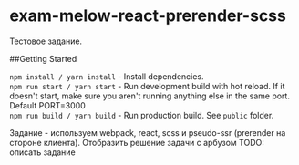 # exam-melow-react-prerender-scss
Тестовое задание.

##Getting Started

```npm install / yarn install``` - Install dependencies.<br/>
```npm run start / yarn start``` - Run development build with hot reload. If it doesn't start, make sure you aren't running anything else in the same port. Default PORT=3000<br/>
```npm run build / yarn build``` -  Run production build. See `public` folder.<br/>

Задание - используем webpack, react, scss и pseudo-ssr (prerender на стороне клиента).
Отобразить решение задачи с арбузом
TODO: описать задание
